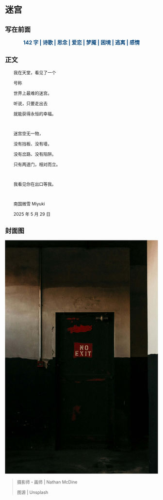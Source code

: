 # 迷宫

## 写在前面

<p style="color:#0f4c81; text-align:center; font-weight:bold; font-size:larger;">142 字 | 诗歌 | 思念 | 爱恋 | 梦魇 | 困境 | 逃离 | 感情</p>

## 正文

　　我在天堂，看见了一个

　　号称

　　世界上最难的迷宫。

　　听说，只要走出去

　　就能获得永恒的幸福。

<br />

　　迷宫空无一物，

　　没有挡板、没有墙，

　　没有岔路、没有陷阱。

　　只有两道门，相对而立。

<br />

　　我看见你在出口等我。

<br />

　　南国微雪 Miyuki

　　2025 年 5 月 29 日

## 封面图

![](https://raw.githubusercontent.com/TinySnow/GithubImageHosting/main/blog/articles/poems/nathan-mcdine-q8YJZe4SeDQ-unsplash.jpg)

> 摄影师・画师 | Nathan McDine
>
> 图源 | Unsplash